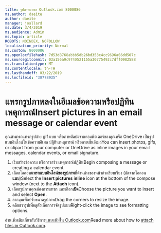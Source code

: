 ```yaml
---
title: รูปภาพแทรก Outlook.com 8000086
ms.author: daeite
author: daeite
manager: joallard
ms.date: 3/4/2019
ms.audience: Admin
ms.topic: article
ROBOTS: NOINDEX, NOFOLLOW
localization_priority: Normal
ms.custom: 8000086
ms.openlocfilehash: 7d53d8768abbb5db26bd353c4cc9696a66dd507c
ms.sourcegitcommit: 03a156a9c9740521155a30775492c7dff0982588
ms.translationtype: MT
ms.contentlocale: th-TH
ms.lasthandoff: 03/22/2019
ms.locfileid: "30778935"
---
```

# <a name="insert-pictures-in-an-email-message-or-calendar-event"></a><span data-ttu-id="e6454-102">แทรกรูปภาพลงในอีเมลข้อความหรือปฏิทินเหตุการณ์</span><span class="sxs-lookup"><span data-stu-id="e6454-102">Insert pictures in an email message or calendar event</span></span>

<span data-ttu-id="e6454-103">คุณสามารถแทรกรูปถ่าย gif แบบ หรือภาพตัดปะจากคอมพิวเตอร์ของคุณหรือ OneDrive เป็นรูปแบบอินไลน์ในข้อความอีเมล ปฏิทินเหตุการณ์ หรือลายเซ็นอีเมล</span><span class="sxs-lookup"><span data-stu-id="e6454-103">You can insert photos, gifs, or clipart from your computer or OneDrive as inline images in your email messages, calendar events, or email signature.</span></span>

1. <span data-ttu-id="e6454-104">เริ่มสร้างข้อความ หรือการสร้างเหตุการณ์ปฏิทิน</span><span class="sxs-lookup"><span data-stu-id="e6454-104">Begin composing a message or creating a calendar event.</span></span>
2. <span data-ttu-id="e6454-105">เลือกไอคอน**แทรกแบบอินไลน์ของรูปภาพ**ที่ด้านล่างของหน้าต่างเรียบเรียง (ถัดจากไอคอน**แนบ**)</span><span class="sxs-lookup"><span data-stu-id="e6454-105">Select the **Insert pictures inline** icon at the bottom of the compose window (next to the **Attach** icon).</span></span>
3. <span data-ttu-id="e6454-106">เลือกรูปภาพคุณต้องการแทรก และเลือก**เปิด**</span><span class="sxs-lookup"><span data-stu-id="e6454-106">Choose the picture you want to insert and select **Open**.</span></span>
4. <span data-ttu-id="e6454-107">ลากมุมเพื่อปรับขนาดรูปภาพ</span><span class="sxs-lookup"><span data-stu-id="e6454-107">Drag the corners to resize the image.</span></span>
5. <span data-ttu-id="e6454-108">คลิกขวารูปเพื่อดูตัวเลือกการจัดรูปแบบ</span><span class="sxs-lookup"><span data-stu-id="e6454-108">Right-click the image to see formatting options.</span></span>

<span data-ttu-id="e6454-109">อ่านเพิ่มเติมเกี่ยวกับวิธีการ[แนบแฟ้มใน Outlook.com](https://support.office.com/article/8d7c1ea7-4e5f-44ce-bb6e-c5fcc92ba9ab)</span><span class="sxs-lookup"><span data-stu-id="e6454-109">Read more about how to [attach files in Outlook.com](https://support.office.com/article/8d7c1ea7-4e5f-44ce-bb6e-c5fcc92ba9ab).</span></span>